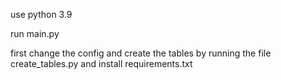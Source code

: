 use python 3.9

run main.py

first change the config and create the tables by running the file create_tables.py and install requirements.txt
